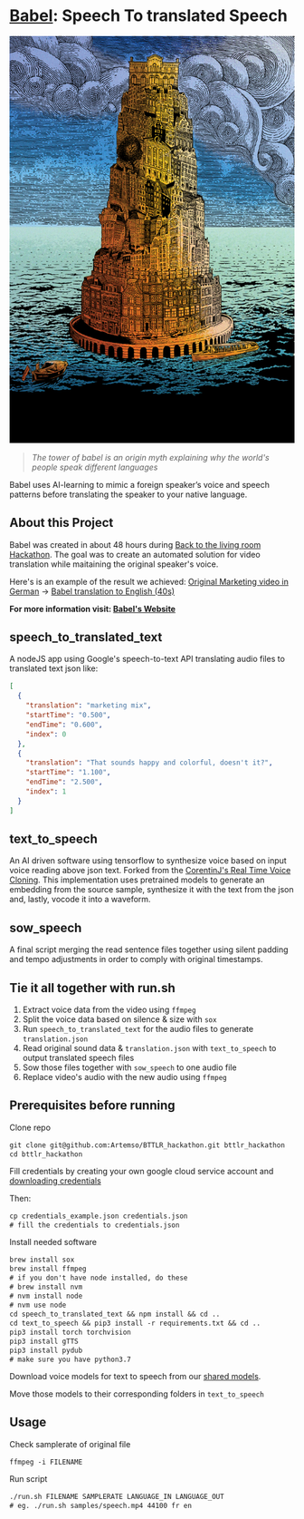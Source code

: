 # [Babel](http://jiricodes.com/babel): Speech To translated Speech

![Tower of Babel](/img/babel.jpeg)

> *The tower of babel is an origin myth explaining why the world's people speak different languages*

Babel uses AI-learning to mimic a foreign speaker’s voice and speech patterns before translating the speaker to your native language.

## About this Project
Babel was created in about 48 hours during [Back to the living room Hackathon](https://backtothelivingroom.tech/). The goal was to create an automated solution for video translation while maitaining the original speaker's voice.

Here's is an example of the result we achieved:
[Original Marketing video in German](https://youtu.be/037nONh0l5M) -> [Babel translation to English (40s)](https://youtu.be/nWnjKjztRTs)

**For more information visit: [Babel's Website](https://jiricodes.com/babel)**
## speech_to_translated_text
A nodeJS app using Google's speech-to-text API translating audio files to translated text json like:
```json
[
  {
    "translation": "marketing mix",
    "startTime": "0.500",
    "endTime": "0.600",
    "index": 0
  },
  {
    "translation": "That sounds happy and colorful, doesn't it?",
    "startTime": "1.100",
    "endTime": "2.500",
    "index": 1
  }
]
```

## text_to_speech
An AI driven software using tensorflow to synthesize voice based on input voice reading above json text. Forked from the [CorentinJ's Real Time Voice Cloning](https://github.com/CorentinJ/Real-Time-Voice-Cloning). This implementation uses pretrained models to generate an embedding from the source sample, synthesize it with the text from the json and, lastly, vocode it into a waveform.

## sow_speech
A final script merging the read sentence files together using silent padding and tempo adjustments in order to comply with original timestamps.

## Tie it all together with run.sh
1. Extract voice data from the video using `ffmpeg`
2. Split the voice data based on silence & size with `sox`
3. Run `speech_to_translated_text` for the audio files to generate `translation.json`
4. Read original sound data & `translation.json` with `text_to_speech` to output translated speech files
5. Sow those files together with `sow_speech` to one audio file
6. Replace video's audio with the new audio using `ffmpeg`


## Prerequisites before running
Clone repo
```
git clone git@github.com:Artemso/BTTLR_hackathon.git bttlr_hackathon
cd bttlr_hackathon
```

Fill credentials by creating your own google cloud service account and [downloading credentials](https://console.cloud.google.com/apis/credentials)

Then:

```
cp credentials_example.json credentials.json
# fill the credentials to credentials.json
```

Install needed software
```
brew install sox
brew install ffmpeg
# if you don't have node installed, do these
# brew install nvm
# nvm install node
# nvm use node
cd speech_to_translated_text && npm install && cd ..
cd text_to_speech && pip3 install -r requirements.txt && cd ..
pip3 install torch torchvision
pip3 install gTTS
pip3 install pydub
# make sure you have python3.7
```

Download voice models for text to speech from our [shared models](https://drive.google.com/file/d/1n1sPXvT34yXFLT47QZA6FIRGrwMeSsZc/view).

Move those models to their corresponding folders in `text_to_speech`

## Usage

Check samplerate of original file
```
ffmpeg -i FILENAME
```

Run script
```
./run.sh FILENAME SAMPLERATE LANGUAGE_IN LANGUAGE_OUT
# eg. ./run.sh samples/speech.mp4 44100 fr en
```

